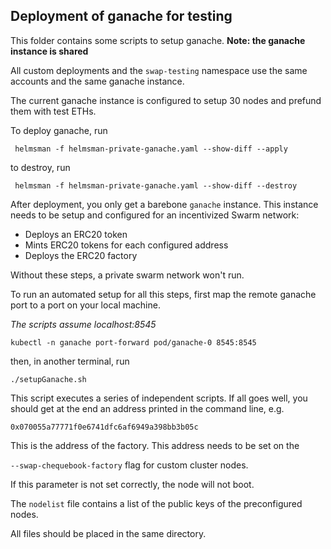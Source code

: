 ## Deployment of ganache for testing

This folder contains some scripts to setup ganache.
**Note: the ganache instance is shared**

All custom deployments and the `swap-testing` namespace use the same accounts and the same ganache instance.

The current ganache instance is configured to setup 30 nodes and prefund them with test ETHs.

To deploy ganache, run

` helmsman -f helmsman-private-ganache.yaml --show-diff --apply`

to destroy, run

` helmsman -f helmsman-private-ganache.yaml --show-diff --destroy`

After deployment, you only get a barebone `ganache` instance.
This instance needs to be setup and configured for an incentivized Swarm network:
* Deploys an ERC20 token
* Mints ERC20 tokens for each configured address
* Deploys the ERC20 factory

Without these steps, a private swarm network won't run.

To run an automated setup for all this steps, first map the remote ganache port to a port on your local machine.

*The scripts assume localhost:8545*

`kubectl -n ganache port-forward pod/ganache-0 8545:8545`

then, in another terminal, run

`./setupGanache.sh`


This script executes a series of independent scripts.
If all goes well, you should get at the end an address printed in the command line, e.g.

`0x070055a77771f0e6741dfc6af6949a398bb3b05c`

This is the address of the factory.
This address needs to be set on the 

`--swap-chequebook-factory` flag for custom cluster nodes.

If this parameter is not set correctly, the node will not boot.

The `nodelist` file contains a list of the public keys of the preconfigured nodes.

All files should be placed in the same directory.
